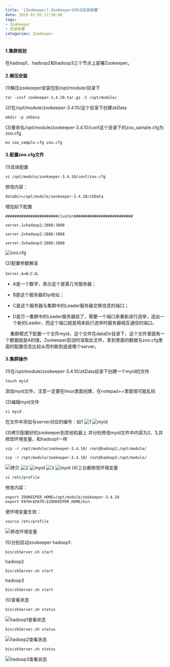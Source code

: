 ```yaml
---
title: '[ZooKeeper]-ZooKeeper分布式安装部署'
date: 2019-01-03 12:50:00
tags: 
- ZooKeeper
- 安装部署
categories: ZooKeeper
---
```

#### 1.集群规划

在hadoop1、hadoop2和hadoop3三个节点上部署Zookeeper。

#### 2.解压安装

(1)解压zookeeper安装包到/opt/module/目录下

```shell
tar -zxvf zookeeper-3.4.10.tar.gz -C /opt/module/
```
(2)在/opt/module/zookeeper-3.4.10/这个目录下创建zkData
```shell
mkdir -p zkData
```
(3)重命名/opt/module/zookeeper-3.4.10/conf这个目录下的zoo_sample.cfg为zoo.cfg
```shell
mv zoo_sample.cfg zoo.cfg
```

#### 3.配置zoo.cfg文件
(1)具体配置
```shell
vi /opt/module/zookeeper-3.4.10/conf/zoo.cfg
```
修改内容：
```shell
dataDir=/opt/module/zookeeper-3.4.10/zkData
```
增加如下配置
```shell
#######################cluster##########################

server.1=hadoop1:2888:3888

server.2=hadoop2:2888:3888

server.3=hadoop3:2888:3888
```

![zoo.cfg](https://imgconvert.csdnimg.cn/aHR0cHM6Ly91cGxvYWQtaW1hZ2VzLmppYW5zaHUuaW8vdXBsb2FkX2ltYWdlcy80MzkxNDA3LTk4MGYxMWJkYzkyNjY5ODUucG5n?x-oss-process=image/format,png)


(2)配置参数解读

```shell
Server.A=B:C:D。
```
* A是一个数字，表示这个是第几号服务器；

* B是这个服务器的ip地址；

* C是这个服务器与集群中的Leader服务器交换信息的端口；

* D是万一集群中的Leader服务器挂了，需要一个端口来重新进行选举，选出一个新的Leader，而这个端口就是用来执行选举时服务器相互通信的端口。

&nbsp;&nbsp;&nbsp;&nbsp;集群模式下配置一个文件myid，这个文件在dataDir目录下，这个文件里面有一个数据就是A的值，Zookeeper启动时读取此文件，拿到里面的数据与zoo.cfg里面的配置信息比较从而判断到底是哪个server。

#### 3.集群操作
(1)在/opt/module/zookeeper-3.4.10/zkData目录下创建一个myid的文件
```shell
touch myid
```
添加myid文件，注意一定要在linux里面创建，在notepad++里面很可能乱码

(2)编辑myid文件
```shell
vi myid
```
在文件中添加与server对应的编号：如1
![1](https://imgconvert.csdnimg.cn/aHR0cHM6Ly91cGxvYWQtaW1hZ2VzLmppYW5zaHUuaW8vdXBsb2FkX2ltYWdlcy80MzkxNDA3LTk0ZWU4YjYxMjEwMjI4Y2UucG5n?x-oss-process=image/format,png)
![myid](https://imgconvert.csdnimg.cn/aHR0cHM6Ly91cGxvYWQtaW1hZ2VzLmppYW5zaHUuaW8vdXBsb2FkX2ltYWdlcy80MzkxNDA3LWIzMTkwNGEyYzdlY2UxZGIucG5n?x-oss-process=image/format,png)




(3)拷贝配置好的zookeeper到其他机器上
并分别修改myid文件中内容为2、3,并修改环境变量，和hadoop1一样
```shell
scp -r /opt/module/zookeeper-3.4.10/ root@hadoop2:/opt/module/

scp -r /opt/module/zookeeper-3.4.10/ root@hadoop3:/opt/module/
```
![拷贝](https://imgconvert.csdnimg.cn/aHR0cHM6Ly91cGxvYWQtaW1hZ2VzLmppYW5zaHUuaW8vdXBsb2FkX2ltYWdlcy80MzkxNDA3LTY4NWUzM2I1MzVlNDI1YWIucG5n?x-oss-process=image/format,png)
![2](https://imgconvert.csdnimg.cn/aHR0cHM6Ly91cGxvYWQtaW1hZ2VzLmppYW5zaHUuaW8vdXBsb2FkX2ltYWdlcy80MzkxNDA3LWMzZWI2MjJmNTBhOWU3NWMucG5n?x-oss-process=image/format,png)
![myid](https://imgconvert.csdnimg.cn/aHR0cHM6Ly91cGxvYWQtaW1hZ2VzLmppYW5zaHUuaW8vdXBsb2FkX2ltYWdlcy80MzkxNDA3LWVmYjdkOWI2NDRjNDM2M2QucG5n?x-oss-process=image/format,png)
![3](https://imgconvert.csdnimg.cn/aHR0cHM6Ly91cGxvYWQtaW1hZ2VzLmppYW5zaHUuaW8vdXBsb2FkX2ltYWdlcy80MzkxNDA3LWJhMWQzZTJkM2Y4NmFhMTEucG5n?x-oss-process=image/format,png)
![myid](https://imgconvert.csdnimg.cn/aHR0cHM6Ly91cGxvYWQtaW1hZ2VzLmppYW5zaHUuaW8vdXBsb2FkX2ltYWdlcy80MzkxNDA3LTJkYmY3NDdlODE2ZTQ1NzQucG5n?x-oss-process=image/format,png)
(4)三台都修改环境变量

```shell
vi /etc/profile
```
修改内容：
```shell
export ZOOKEEPER_HOME=/opt/module/zookeeper-3.4.10
export PATH=$PATH:$ZOOKEEPER_HOME/bin
```

使环境变量生效：

```shell
source /etc/profile
```

![修改环境变量](https://imgconvert.csdnimg.cn/aHR0cHM6Ly91cGxvYWQtaW1hZ2VzLmppYW5zaHUuaW8vdXBsb2FkX2ltYWdlcy80MzkxNDA3LTE3OTE0Y2FiMzgyN2U3YmIucG5n?x-oss-process=image/format,png)

(5)分别启动zookeeper
hadoop1:
```shell
bin/zkServer.sh start
```
hadoop2
```shell
bin/zkServer.sh start
```
hadoop3
```shell
bin/zkServer.sh start
```

(5)查看状态

```shell
bin/zkServer.sh status
```
![hadoop1查看状态](https://imgconvert.csdnimg.cn/aHR0cHM6Ly91cGxvYWQtaW1hZ2VzLmppYW5zaHUuaW8vdXBsb2FkX2ltYWdlcy80MzkxNDA3LTkyNDEyYWFjZjE5YTFjOTgucG5n?x-oss-process=image/format,png)
```shell
bin/zkServer.sh status
```
![hadoop2查看状态](https://imgconvert.csdnimg.cn/aHR0cHM6Ly91cGxvYWQtaW1hZ2VzLmppYW5zaHUuaW8vdXBsb2FkX2ltYWdlcy80MzkxNDA3LWI2MGEzMTQxODRkODZlZjIucG5n?x-oss-process=image/format,png)
```shell
bin/zkServer.sh status
```
![hadoop3查看状态](https://imgconvert.csdnimg.cn/aHR0cHM6Ly91cGxvYWQtaW1hZ2VzLmppYW5zaHUuaW8vdXBsb2FkX2ltYWdlcy80MzkxNDA3LWFiMjU5MGVmNGYzMGI4NjQucG5n?x-oss-process=image/format,png)